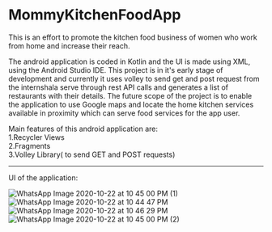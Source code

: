 # MommyKitchenFoodApp
This is an effort to promote the kitchen food business of women who work from home and increase their reach.

The android application is coded in Kotlin and the UI is made using XML, using the Android Studio IDE.
This project is in it's early stage of development and currently it uses volley to send get and post request from the internshala serve through rest API calls and generates a list of restaurants with their details. The future scope of the project is to enable the application to use Google maps and locate the home kitchen services available in proximity which can serve food services for the app user. 

Main features of this android application are:
<br>
1.Recycler Views
<br>
2.Fragments 
<br>
3.Volley Library( to send GET and POST requests)
<br>
<hr>
UI of the application:
<br>

![WhatsApp Image 2020-10-22 at 10 45 00 PM (1)](https://user-images.githubusercontent.com/73076997/96908405-39bb9780-14ba-11eb-9950-55e210744096.jpeg)
<br>
![WhatsApp Image 2020-10-22 at 10 44 47 PM](https://user-images.githubusercontent.com/73076997/96908413-3c1df180-14ba-11eb-83d7-5408903d1805.jpeg)
<br>
![WhatsApp Image 2020-10-22 at 10 46 29 PM](https://user-images.githubusercontent.com/73076997/96908427-3e804b80-14ba-11eb-9539-dbab8a24418f.jpeg)
<br>
![WhatsApp Image 2020-10-22 at 10 45 00 PM (2)](https://user-images.githubusercontent.com/73076997/96908436-40e2a580-14ba-11eb-923a-9bbb8aa94ab8.jpeg)
<br>
